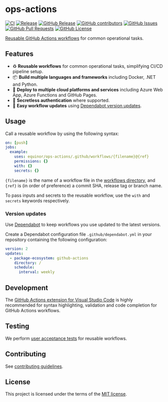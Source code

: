 # ops-actions

[![CI](https://github.com/equinor/ops-actions/actions/workflows/ci.yml/badge.svg?branch=main&event=push)](https://github.com/equinor/ops-actions/actions/workflows/ci.yml)
[![Release](https://github.com/equinor/ops-actions/actions/workflows/release.yml/badge.svg?branch=main&event=push)](https://github.com/equinor/ops-actions/actions/workflows/release.yml)
[![GitHub Release](https://img.shields.io/github/v/release/equinor/ops-actions)](https://github.com/equinor/ops-actions/releases/latest)
[![GitHub contributors](https://img.shields.io/github/contributors/equinor/ops-actions)](https://github.com/equinor/ops-actions/graphs/contributors)
[![GitHub Issues](https://img.shields.io/github/issues/equinor/ops-actions)](https://github.com/equinor/ops-actions/issues)
[![GitHub Pull Requests](https://img.shields.io/github/issues-pr/equinor/ops-actions)](https://github.com/equinor/ops-actions/pulls)
[![GitHub License](https://img.shields.io/github/license/equinor/ops-actions)](LICENSE)

[Reusable GitHub Actions workflows](https://docs.github.com/en/actions/using-workflows/reusing-workflows) for common operational tasks.

## Features

- ♻ **Reusable workflows** for common operational tasks, simplifying CI/CD pipeline setup.
- 📦 **Build multiple languages and frameworks** including Docker, .NET and Python.
- 🚀 **Deploy to multiple cloud platforms and services** including Azure Web App, Azure Functions and GitHub Pages.
- 🔑 **Secretless authentication** where supported.
- 🤖 **Easy workflow updates** using [Dependabot version updates](#version-updates).

## Usage

Call a reusable workflow by using the following syntax:

```yaml
on: [push]
jobs:
  example:
    uses: equinor/ops-actions/.github/workflows/{filename}@{ref}
    permissions: {}
    with: {}
    secrets: {}
```

`{filename}` is the name of a workflow file in the [workflows directory](.github/workflows), and `{ref}` is (in order of preference) a commit SHA, release tag or branch name.

To pass inputs and secrets to the reusable workflow, use the `with` and `secrets` keywords respectively.

### Version updates

Use [Dependabot](https://docs.github.com/en/code-security/dependabot/dependabot-version-updates/about-dependabot-version-updates) to keep workflows you use updated to the latest versions.

Create a Dependabot configuration file `.github/dependabot.yml` in your repository containing the following configuration:

```yaml
version: 2
updates:
  - package-ecosystem: github-actions
    directory: /
    schedule:
      interval: weekly
```

## Development

The [GitHub Actions extension for Visual Studio Code](https://marketplace.visualstudio.com/items?itemName=GitHub.vscode-github-actions) is highly recommended for syntax highlighting, validation and code completion for GitHub Actions workflows.

## Testing

We perform [user acceptance tests](https://en.wikipedia.org/wiki/Acceptance_testing#User_acceptance_testing) for reusable workflows.

## Contributing

See [contributing guidelines](CONTRIBUTING.md).

## License

This project is licensed under the terms of the [MIT license](LICENSE).
